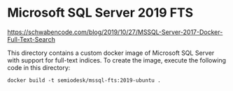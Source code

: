 # Microsoft SQL Server 2019 FTS
https://schwabencode.com/blog/2019/10/27/MSSQL-Server-2017-Docker-Full-Text-Search

This directory contains a custom docker image of Microsoft SQL Server with support for full-text indices. To create the image, execute the following code in this directory:

```
docker build -t semiodesk/mssql-fts:2019-ubuntu .
```